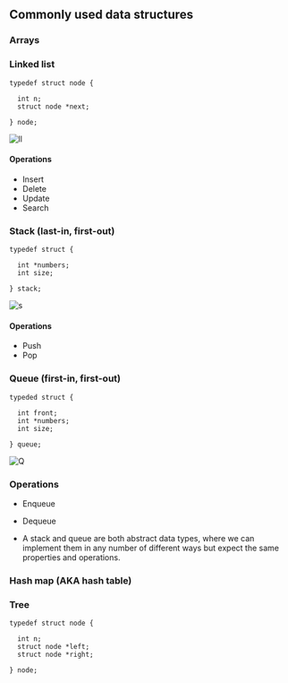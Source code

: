 ## Commonly used data structures

### Arrays

### Linked list
```
typedef struct node {
  
  int n;
  struct node *next;

} node;
```
![ll](http://www.cs.usfca.edu/~srollins/courses/cs112-f08/web/notes/linkedlists/ll2.gif)
#### Operations
- Insert
- Delete
- Update
- Search

### Stack (last-in, first-out)
```
typedef struct {

  int *numbers;
  int size;
  
} stack;
```
![s](https://www.tutorialspoint.com/data_structures_algorithms/images/stack_representation.jpg)
#### Operations
- Push
- Pop

### Queue (first-in, first-out)
```
typeded struct {

  int front;
  int *numbers;
  int size;
  
} queue;
```
![Q](https://netmatze.files.wordpress.com/2014/08/queue.png)
### Operations
- Enqueue
- Dequeue

- A stack and queue are both abstract data types, where we can implement them in any number of different ways but expect the same properties and operations.

### Hash map (AKA hash table)



### Tree
```
typedef struct node {

  int n;
  struct node *left;
  struct node *right;

} node;
```
